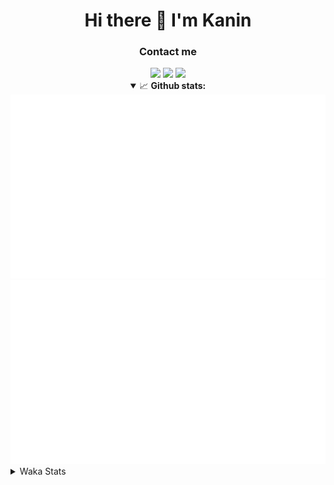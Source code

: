 <div align="center">
 <h1>Hi there 👋 I'm Kanin</h1>
 <h3>Contact me</h3>
 <a href="mailto:im@kanin.dev"><img src="https://img.shields.io/badge/gmail-%23D14836.svg?&style=for-the-badge&logo=gmail&logoColor=white"/></a>
 <a href="https://twitter.com/KaninDev"><img src="https://img.shields.io/badge/twitter-%231DA1F2.svg?&style=for-the-badge&logo=twitter&logoColor=white"/></a>
 <a href="https://www.linkedin.com/in/KaninDev"><img src="https://img.shields.io/badge/linkedin-%230077B5.svg?&style=for-the-badge&logo=linkedin&logoColor=white"/></a>
<details open>
  <summary>📈 <b>Github stats:</b></summary>
  <img src="https://github.com/Kanin/Kanin/blob/master/scripts/GitHubStats/generated/overview.svg"/>
  <img src="https://github.com/Kanin/Kanin/blob/master/scripts/GitHubStats/generated/languages.svg"/>
</details>
</div>

<details>
 <summary>Waka Stats</summary>

<!--START_SECTION:waka-->
![Code Time](http://img.shields.io/badge/Code%20Time-1%2C877%20hrs%2031%20mins-blue)

![Profile Views](http://img.shields.io/badge/Profile%20Views-5-blue)

![Lines of code](https://img.shields.io/badge/From%20Hello%20World%20I%27ve%20Written-21%20Thousand%20lines%20of%20code-blue)

**🐱 My GitHub Data** 

> 🏆 253 Contributions in the Year 2022
 > 
> 📦 88.9 kB Used in GitHub's Storage 
 > 
> 🚫 Not Opted to Hire
 > 
> 📜 15 Public Repositories 
 > 
> 🔑 9 Private Repositories  
 > 
**I'm a Night 🦉** 

```text
🌞 Morning    85 commits     ████░░░░░░░░░░░░░░░░░░░░░   17.42% 
🌆 Daytime    114 commits    █████░░░░░░░░░░░░░░░░░░░░   23.36% 
🌃 Evening    168 commits    ████████░░░░░░░░░░░░░░░░░   34.43% 
🌙 Night      121 commits    ██████░░░░░░░░░░░░░░░░░░░   24.8%

```
📅 **I'm Most Productive on Saturday** 

```text
Monday       56 commits     ██░░░░░░░░░░░░░░░░░░░░░░░   11.48% 
Tuesday      54 commits     ██░░░░░░░░░░░░░░░░░░░░░░░   11.07% 
Wednesday    82 commits     ████░░░░░░░░░░░░░░░░░░░░░   16.8% 
Thursday     83 commits     ████░░░░░░░░░░░░░░░░░░░░░   17.01% 
Friday       57 commits     ███░░░░░░░░░░░░░░░░░░░░░░   11.68% 
Saturday     85 commits     ████░░░░░░░░░░░░░░░░░░░░░   17.42% 
Sunday       71 commits     ███░░░░░░░░░░░░░░░░░░░░░░   14.55%

```


📊 **This Week I Spent My Time On** 

```text
⌚︎ Time Zone: America/New_York

💬 Programming Languages: 
Python                   13 hrs 7 mins       ███████████████████████░░   92.83% 
Text                     17 mins             ░░░░░░░░░░░░░░░░░░░░░░░░░   2.06% 
INI                      16 mins             ░░░░░░░░░░░░░░░░░░░░░░░░░   1.9% 
.env file                11 mins             ░░░░░░░░░░░░░░░░░░░░░░░░░   1.33% 
virtualenv               8 mins              ░░░░░░░░░░░░░░░░░░░░░░░░░   1.05%

🔥 Editors: 
PyCharm                  14 hrs 8 mins       █████████████████████████   100.0%

🐱‍💻 Projects: 
BotBase.py               14 hrs 8 mins       █████████████████████████   100.0%

💻 Operating System: 
Linux                    14 hrs 8 mins       █████████████████████████   100.0%

```

**I Mostly Code in Python** 

```text
Python                   23 repos            ███████████████████░░░░░░   76.67% 
JavaScript               3 repos             ██░░░░░░░░░░░░░░░░░░░░░░░   10.0% 
Java                     2 repos             █░░░░░░░░░░░░░░░░░░░░░░░░   6.67% 
Kotlin                   1 repo              ░░░░░░░░░░░░░░░░░░░░░░░░░   3.33% 
HTML                     1 repo              ░░░░░░░░░░░░░░░░░░░░░░░░░   3.33%

```


**Timeline**

![Chart not found](https://raw.githubusercontent.com/Kanin/Kanin/master/charts/bar_graph.png) 


 Last Updated on 18/06/2022 19:07:50 UTC
<!--END_SECTION:waka-->
</details>
